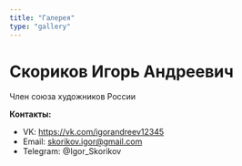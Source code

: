```yaml
---
title: "Галерея"
type: "gallery"
---
```


# Скориков Игорь Андреевич

Член союза художников России

**Контакты:**
- VK: https://vk.com/igorandreev12345
- Email: skorikov.igor@gmail.com
- Telegram: @Igor_Skorikov
